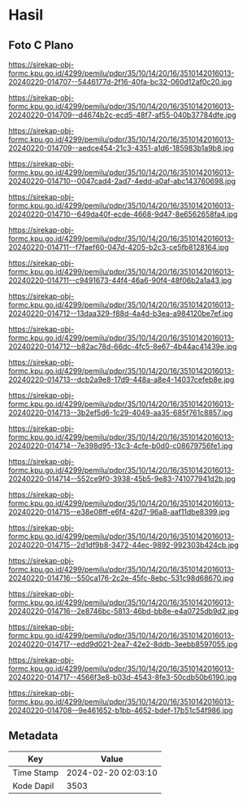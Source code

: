 # Hasil

## Foto C Plano

https://sirekap-obj-formc.kpu.go.id/4299/pemilu/pdpr/35/10/14/20/16/3510142016013-20240220-014707--5446177d-2f16-40fa-bc32-060d12af0c20.jpg

https://sirekap-obj-formc.kpu.go.id/4299/pemilu/pdpr/35/10/14/20/16/3510142016013-20240220-014709--d4674b2c-ecd5-48f7-af55-040b37784dfe.jpg

https://sirekap-obj-formc.kpu.go.id/4299/pemilu/pdpr/35/10/14/20/16/3510142016013-20240220-014709--aedce454-21c3-4351-a1d6-185983b1a9b8.jpg

https://sirekap-obj-formc.kpu.go.id/4299/pemilu/pdpr/35/10/14/20/16/3510142016013-20240220-014710--0047cad4-2ad7-4edd-a0af-abc143760698.jpg

https://sirekap-obj-formc.kpu.go.id/4299/pemilu/pdpr/35/10/14/20/16/3510142016013-20240220-014710--649da40f-ecde-4668-9d47-8e6562658fa4.jpg

https://sirekap-obj-formc.kpu.go.id/4299/pemilu/pdpr/35/10/14/20/16/3510142016013-20240220-014711--f7faef60-047d-4205-b2c3-ce5fb8128164.jpg

https://sirekap-obj-formc.kpu.go.id/4299/pemilu/pdpr/35/10/14/20/16/3510142016013-20240220-014711--c9491673-44f4-46a6-90f4-48f06b2a1a43.jpg

https://sirekap-obj-formc.kpu.go.id/4299/pemilu/pdpr/35/10/14/20/16/3510142016013-20240220-014712--13daa329-f88d-4a4d-b3ea-a984120be7ef.jpg

https://sirekap-obj-formc.kpu.go.id/4299/pemilu/pdpr/35/10/14/20/16/3510142016013-20240220-014712--b82ac78d-66dc-4fc5-8e67-4b44ac41439e.jpg

https://sirekap-obj-formc.kpu.go.id/4299/pemilu/pdpr/35/10/14/20/16/3510142016013-20240220-014713--dcb2a9e8-17d9-448a-a8e4-14037cefeb8e.jpg

https://sirekap-obj-formc.kpu.go.id/4299/pemilu/pdpr/35/10/14/20/16/3510142016013-20240220-014713--3b2ef5d6-1c29-4049-aa35-685f761c8857.jpg

https://sirekap-obj-formc.kpu.go.id/4299/pemilu/pdpr/35/10/14/20/16/3510142016013-20240220-014714--7e398d95-13c3-4cfe-b0d0-c08679756fe1.jpg

https://sirekap-obj-formc.kpu.go.id/4299/pemilu/pdpr/35/10/14/20/16/3510142016013-20240220-014714--552ce9f0-3938-45b5-9e83-741077941d2b.jpg

https://sirekap-obj-formc.kpu.go.id/4299/pemilu/pdpr/35/10/14/20/16/3510142016013-20240220-014715--e38e08ff-e6f4-42d7-96a8-aaf11dbe8399.jpg

https://sirekap-obj-formc.kpu.go.id/4299/pemilu/pdpr/35/10/14/20/16/3510142016013-20240220-014715--2d1df9b8-3472-44ec-9892-992303b424cb.jpg

https://sirekap-obj-formc.kpu.go.id/4299/pemilu/pdpr/35/10/14/20/16/3510142016013-20240220-014716--550ca176-2c2e-45fc-8ebc-531c98d68670.jpg

https://sirekap-obj-formc.kpu.go.id/4299/pemilu/pdpr/35/10/14/20/16/3510142016013-20240220-014716--2e8746bc-5813-46bd-bb8e-e4a0725db9d2.jpg

https://sirekap-obj-formc.kpu.go.id/4299/pemilu/pdpr/35/10/14/20/16/3510142016013-20240220-014717--edd9d021-2ea7-42e2-8ddb-3eebb8597055.jpg

https://sirekap-obj-formc.kpu.go.id/4299/pemilu/pdpr/35/10/14/20/16/3510142016013-20240220-014717--4566f3e8-b03d-4543-8fe3-50cdb50b6190.jpg

https://sirekap-obj-formc.kpu.go.id/4299/pemilu/pdpr/35/10/14/20/16/3510142016013-20240220-014708--9e461652-b1bb-4652-bdef-17b51c54f986.jpg


## Metadata

| Key        | Value               |
| ---------- | ------------------- |
| Time Stamp | 2024-02-20 02:03:10 |
| Kode Dapil | 3503                |



